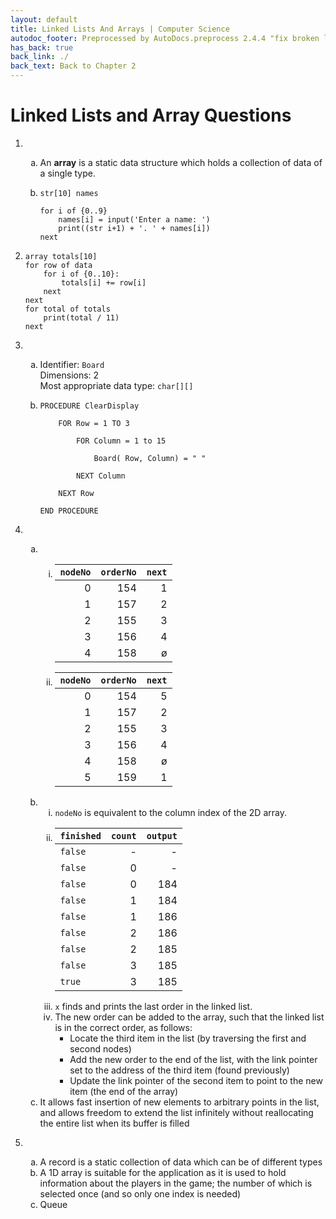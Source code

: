 ```yaml
---
layout: default
title: Linked Lists And Arrays | Computer Science
autodoc_footer: Preprocessed by AutoDocs.preprocess 2.4.4 "fix broken link for 'C' filetype" ⓒ Starwort, 2020
has_back: true
back_link: ./
back_text: Back to Chapter 2
---
```


<style>
    ol ol {
        list-style-type: lower-alpha !important;
    }
    ol ol ol {
        list-style-type: lower-roman !important;
    }
</style>

# Linked Lists and Array Questions

01. &#x200b;
    01. An **array** is a static data structure which holds a collection of data of a single type.

    02. ```psc
        str[10] names

        for i of {0..9}
            names[i] = input('Enter a name: ')
            print((str i+1) + '. ' + names[i])
        next
        ```

02. ```psc
    array totals[10]
    for row of data
        for i of {0..10}:
            totals[i] += row[i]
        next
    next
    for total of totals
        print(total / 11)
    next
    ```

03. &#x200b;
    01. Identifier: `Board`  
        Dimensions: 2  
        Most appropriate data type: `char[][]`

    02. ```psc
        PROCEDURE ClearDisplay

            FOR Row = 1 TO 3

                FOR Column = 1 to 15

                    Board( Row, Column) = " "

                NEXT Column

            NEXT Row

        END PROCEDURE
        ```

04. &#x200b;
    01. &#x200b;
        01. | `nodeNo` | `orderNo` | `next` |
            | -------: | --------: | -----: |
            |        0 |       154 |      1 |
            |        1 |       157 |      2 |
            |        2 |       155 |      3 |
            |        3 |       156 |      4 |
            |        4 |       158 |      ø |
        02. | `nodeNo` | `orderNo` | `next` |
            | -------: | --------: | -----: |
            |        0 |       154 |      5 |
            |        1 |       157 |      2 |
            |        2 |       155 |      3 |
            |        3 |       156 |      4 |
            |        4 |       158 |      ø |
            |        5 |       159 |      1 |
    02. &#x200b;
        01. `nodeNo` is equivalent to the column index of the 2D array.
        02. | `finished` | `count` | `output` |
            | ---------- | ------: | -------: |
            |   `false`  |       - |        - |
            |   `false`  |       0 |        - |
            |   `false`  |       0 |      184 |
            |   `false`  |       1 |      184 |
            |   `false`  |       1 |      186 |
            |   `false`  |       2 |      186 |
            |   `false`  |       2 |      185 |
            |   `false`  |       3 |      185 |
            |   `true`   |       3 |      185 |
        03. `x` finds and prints the last order in the linked list.
        04. The new order can be added to the array, such that the linked list is in the correct order, as follows:
            - Locate the third item in the list (by traversing the first and second nodes)
            - Add the new order to the end of the list, with the link pointer set to the address of the third item (found previously)
            - Update the link pointer of the second item to point to the new item (the end of the array)
    03. It allows fast insertion of new elements to arbitrary points in the list, and allows freedom to extend the list infinitely without reallocating the entire list when its buffer is filled
05. &#x200b;
    01. A record is a static collection of data which can be of different types
    02. A 1D array is suitable for the application as it is used to hold information about the players in the game; the number of which is selected once (and so only one index is needed)
    03. Queue
